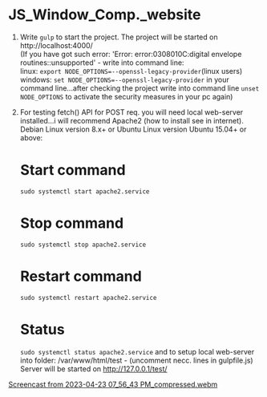 # JS_Window_Comp._website


1. Write `gulp` to start the project.
   The project will be started on http://localhost:4000/
    <br />(If you have got such error: 'Error: error:0308010C:digital envelope routines::unsupported' - write into command line: 
        <br /> linux: `export NODE_OPTIONS=--openssl-legacy-provider`(linux users) 
        <br /> windows: `set NODE_OPTIONS=--openssl-legacy-provider`
    in your command line...after checking the project write into command line `unset NODE_OPTIONS` to activate the security measures in your pc again)

2. For testing fetch() API for POST req. you will need local web-server installed...i will recommend Apache2 (how to install see in internet).
    Debian Linux version 8.x+ or Ubuntu Linux version Ubuntu 15.04+ or above: 
    # Start command #
    `sudo systemctl start apache2.service`
    # Stop command #
    `sudo systemctl stop apache2.service`
    # Restart command #
    `sudo systemctl restart apache2.service`
    # Status #
    `sudo systemctl status apache2.service`
    and to setup local web-server into folder: /var/www/html/test - (uncomment necc. lines in gulpfile.js)
    Server will be started on http://127.0.0.1/test/
    
[Screencast from 2023-04-23 07_56_43 PM_compressed.webm](https://user-images.githubusercontent.com/91188777/233874671-db6e2ced-0465-43a8-b74d-3a078baf4e1a.webm)
